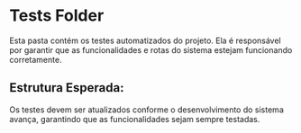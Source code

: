 # Tests Folder

Esta pasta contém os testes automatizados do projeto. Ela é responsável por garantir que as funcionalidades e rotas do sistema estejam funcionando corretamente.

## Estrutura Esperada:


Os testes devem ser atualizados conforme o desenvolvimento do sistema avança, garantindo que as funcionalidades sejam sempre testadas.
